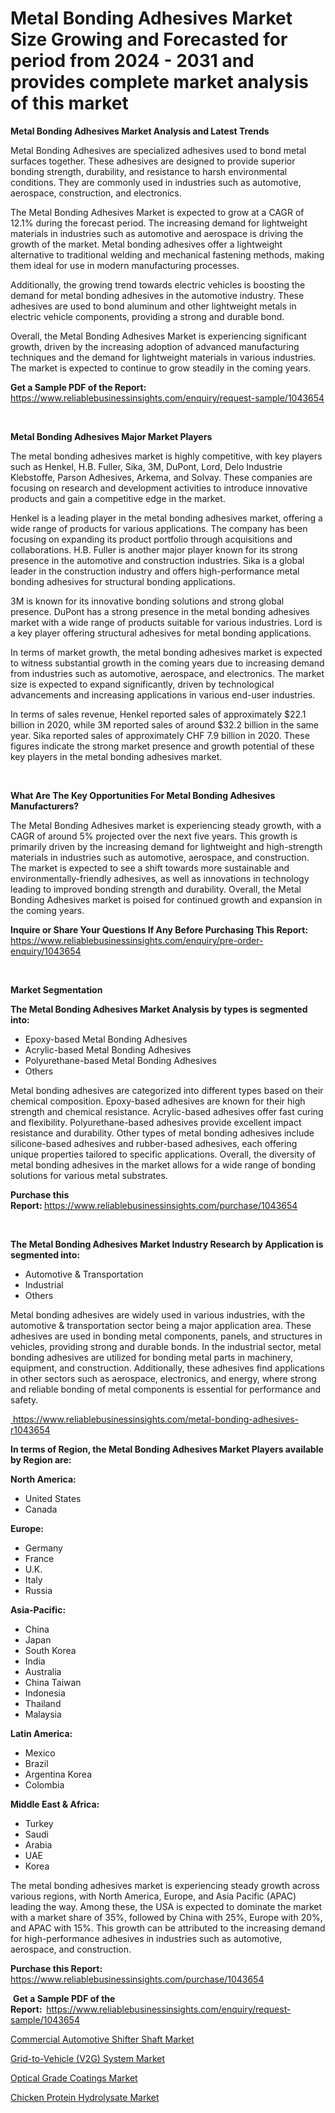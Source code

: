 <p><h1>Metal Bonding Adhesives Market Size Growing and Forecasted for period from 2024 - 2031 and provides complete market analysis of this market</h1></p><p><strong>Metal Bonding Adhesives Market Analysis and Latest Trends</strong></p>
<p><p>Metal Bonding Adhesives are specialized adhesives used to bond metal surfaces together. These adhesives are designed to provide superior bonding strength, durability, and resistance to harsh environmental conditions. They are commonly used in industries such as automotive, aerospace, construction, and electronics.</p><p>The Metal Bonding Adhesives Market is expected to grow at a CAGR of 12.1% during the forecast period. The increasing demand for lightweight materials in industries such as automotive and aerospace is driving the growth of the market. Metal bonding adhesives offer a lightweight alternative to traditional welding and mechanical fastening methods, making them ideal for use in modern manufacturing processes.</p><p>Additionally, the growing trend towards electric vehicles is boosting the demand for metal bonding adhesives in the automotive industry. These adhesives are used to bond aluminum and other lightweight metals in electric vehicle components, providing a strong and durable bond.</p><p>Overall, the Metal Bonding Adhesives Market is experiencing significant growth, driven by the increasing adoption of advanced manufacturing techniques and the demand for lightweight materials in various industries. The market is expected to continue to grow steadily in the coming years.</p></p>
<p><strong>Get a Sample PDF of the Report:&nbsp;</strong> <a href="https://www.reliablebusinessinsights.com/enquiry/request-sample/1043654">https://www.reliablebusinessinsights.com/enquiry/request-sample/1043654</a></p>
<p>&nbsp;</p>
<p><strong>Metal Bonding Adhesives Major Market Players</strong></p>
<p><p>The metal bonding adhesives market is highly competitive, with key players such as Henkel, H.B. Fuller, Sika, 3M, DuPont, Lord, Delo Industrie Klebstoffe, Parson Adhesives, Arkema, and Solvay. These companies are focusing on research and development activities to introduce innovative products and gain a competitive edge in the market.</p><p>Henkel is a leading player in the metal bonding adhesives market, offering a wide range of products for various applications. The company has been focusing on expanding its product portfolio through acquisitions and collaborations. H.B. Fuller is another major player known for its strong presence in the automotive and construction industries. Sika is a global leader in the construction industry and offers high-performance metal bonding adhesives for structural bonding applications.</p><p>3M is known for its innovative bonding solutions and strong global presence. DuPont has a strong presence in the metal bonding adhesives market with a wide range of products suitable for various industries. Lord is a key player offering structural adhesives for metal bonding applications.</p><p>In terms of market growth, the metal bonding adhesives market is expected to witness substantial growth in the coming years due to increasing demand from industries such as automotive, aerospace, and electronics. The market size is expected to expand significantly, driven by technological advancements and increasing applications in various end-user industries.</p><p>In terms of sales revenue, Henkel reported sales of approximately $22.1 billion in 2020, while 3M reported sales of around $32.2 billion in the same year. Sika reported sales of approximately CHF 7.9 billion in 2020. These figures indicate the strong market presence and growth potential of these key players in the metal bonding adhesives market.</p></p>
<p>&nbsp;</p>
<p><strong>What Are The Key Opportunities For Metal Bonding Adhesives Manufacturers?</strong></p>
<p><p>The Metal Bonding Adhesives market is experiencing steady growth, with a CAGR of around 5% projected over the next five years. This growth is primarily driven by the increasing demand for lightweight and high-strength materials in industries such as automotive, aerospace, and construction. The market is expected to see a shift towards more sustainable and environmentally-friendly adhesives, as well as innovations in technology leading to improved bonding strength and durability. Overall, the Metal Bonding Adhesives market is poised for continued growth and expansion in the coming years.</p></p>
<p><strong>Inquire or Share Your Questions If Any Before Purchasing This Report:</strong> <a href="https://www.reliablebusinessinsights.com/enquiry/pre-order-enquiry/1043654">https://www.reliablebusinessinsights.com/enquiry/pre-order-enquiry/1043654</a></p>
<p>&nbsp;</p>
<p><strong>Market Segmentation</strong></p>
<p><strong>The Metal Bonding Adhesives Market Analysis by types is segmented into:</strong></p>
<p><ul><li>Epoxy-based Metal Bonding Adhesives</li><li>Acrylic-based Metal Bonding Adhesives</li><li>Polyurethane-based Metal Bonding Adhesives</li><li>Others</li></ul></p>
<p><p>Metal bonding adhesives are categorized into different types based on their chemical composition. Epoxy-based adhesives are known for their high strength and chemical resistance. Acrylic-based adhesives offer fast curing and flexibility. Polyurethane-based adhesives provide excellent impact resistance and durability. Other types of metal bonding adhesives include silicone-based adhesives and rubber-based adhesives, each offering unique properties tailored to specific applications. Overall, the diversity of metal bonding adhesives in the market allows for a wide range of bonding solutions for various metal substrates.</p></p>
<p><strong>Purchase this Report:&nbsp;</strong><a href="https://www.reliablebusinessinsights.com/purchase/1043654">https://www.reliablebusinessinsights.com/purchase/1043654</a></p>
<p>&nbsp;</p>
<p><strong>The Metal Bonding Adhesives Market Industry Research by Application is segmented into:</strong></p>
<p><ul><li>Automotive & Transportation</li><li>Industrial</li><li>Others</li></ul></p>
<p><p>Metal bonding adhesives are widely used in various industries, with the automotive & transportation sector being a major application area. These adhesives are used in bonding metal components, panels, and structures in vehicles, providing strong and durable bonds. In the industrial sector, metal bonding adhesives are utilized for bonding metal parts in machinery, equipment, and construction. Additionally, these adhesives find applications in other sectors such as aerospace, electronics, and energy, where strong and reliable bonding of metal components is essential for performance and safety.</p></p>
<p><a href="https://www.reliablebusinessinsights.com/metal-bonding-adhesives-r1043654">&nbsp;https://www.reliablebusinessinsights.com/metal-bonding-adhesives-r1043654</a></p>
<p><strong>In terms of Region, the Metal Bonding Adhesives Market Players available by Region are:</strong></p>
<p>
    <p> <strong> North America: </strong>
        <ul>
            <li>United States</li>
            <li>Canada</li>
        </ul>
        </p> 
    <p> <strong> Europe: </strong>
        <ul>
            <li>Germany</li>
            <li>France</li>
            <li>U.K.</li>
            <li>Italy</li>
            <li>Russia</li>
        </ul>
        </p> 
    <p> <strong> Asia-Pacific: </strong>
        <ul>
            <li>China</li>
            <li>Japan</li>
            <li>South Korea</li>
            <li>India</li>
            <li>Australia</li>
            <li>China Taiwan</li>
            <li>Indonesia</li>
            <li>Thailand</li>
            <li>Malaysia</li>
        </ul>
        </p> 
    <p> <strong> Latin America: </strong>
        <ul>
            <li>Mexico</li>
            <li>Brazil</li>
            <li>Argentina Korea</li>
            <li>Colombia</li>
        </ul>
        </p> 
    <p> <strong> Middle East & Africa: </strong>
        <ul>
            <li>Turkey</li>
            <li>Saudi</li>
            <li>Arabia</li>
            <li>UAE</li>
            <li>Korea</li>
        </ul>
    </p>
    </p>
<p><p>The metal bonding adhesives market is experiencing steady growth across various regions, with North America, Europe, and Asia Pacific (APAC) leading the way. Among these, the USA is expected to dominate the market with a market share of 35%, followed by China with 25%, Europe with 20%, and APAC with 15%. This growth can be attributed to the increasing demand for high-performance adhesives in industries such as automotive, aerospace, and construction.</p></p>
<p><strong>Purchase this Report: </strong><a href="https://www.reliablebusinessinsights.com/purchase/1043654">https://www.reliablebusinessinsights.com/purchase/1043654</a></p>
<p>&nbsp;<strong>Get a Sample PDF of the Report:&nbsp;&nbsp;</strong><a href="https://www.reliablebusinessinsights.com/enquiry/request-sample/1043654">https://www.reliablebusinessinsights.com/enquiry/request-sample/1043654</a></p>
<p><strong></strong></p>
<p><p><a href="https://medium.com/@jewelmohr25/global-commercial-automotive-shifter-shaft-market-size-share-analysis-by-product-type-by-561ef1c26301">Commercial Automotive Shifter Shaft Market</a></p><p><a href="https://medium.com/@madw10245644/strategic-insights-into-global-grid-to-vehicle-v2g-system-market-trends-2024-2031-covered-in-dcf2a916f618">Grid-to-Vehicle (V2G) System Market</a></p><p><a href="https://github.com/angeliabkratze/Market-Research-Report-List-2/blob/main/optical-grade-coatings-market.md">Optical Grade Coatings Market</a></p><p><a href="https://github.com/EveKerluke2023/Market-Research-Report-List-2/blob/main/chicken-protein-hydrolysate-market.md">Chicken Protein Hydrolysate Market</a></p></p>